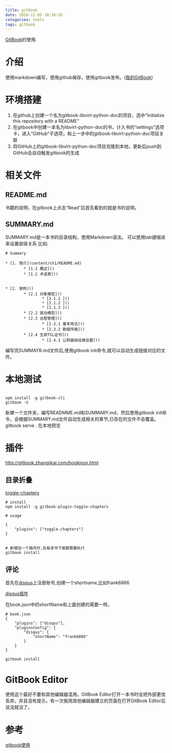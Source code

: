 ```yaml
---
title: gitbook
date: 2016-12-05 10:18:55
categories: tools
tags: gitbook
---
```


[GitBook](https://www.gitbook.com)的使用.

<!-- more -->
# 介绍
使用markdown编写，使用github保存，使用gitbook发布。([我的GitBook](https://www.gitbook.com/@frank6866))

# 环境搭建
1. 在github上创建一个名为gitbook-libvirt-python-doc的项目，选中“Initialize this repository with a README”  
2. 在gitbook中创建一本名为libvirt-python-doc的书，计入书的“settings”选项卡，进入“GitHub”子选项，和上一步中的gitbook-libvirt-python-doc项目关联
3. 将GitHub上的gitbook-libvirt-python-doc项目克隆到本地，更新后push到GitHub会自动触发gitbook的生成

# 相关文件
## README.md
书籍的说明，在gitbook上点击“Read”后首先看到的就是书的说明。

## SUMMARY.md
SUMMARY.md是一本书的目录结构，使用Markdown语法。
可以使用tab键缩进来设置层级关系
比如:

```
# Summary

* [1. 简介](content/ch1/README.md)
        * [1.1 概述]()
        * [1.2 术语表]()
        
        
* [2. 架构]()
        * [2.1 对象模型]()
                * [2.1.1 ]()
                * [2.1.2 ]()
                * [2.1.3 ]()
        * [2.2 驱动模型]()
        * [2.3 远程管理]()
                * [2.3.1 基本用法]()
                * [2.3.2 数据传输]()
        * [2.4 生成TSL证书]()
                * [2.4.1 公钥基础设施设置]()
```


编写完SUMMAYR.md文件后,使用gitbook init命令,就可以自动生成链接对应的文件。

# 本地测试
```

npm install -g gitbook-cli
gitbook -V

```

新建一个文件夹，编写READMME.md和SUMMARY.md，然后使用gitbook init命令，会根据SUMMARY.md文件自动生成相关的章节,已存在的文件不会覆盖。
gitbook serve .   在本地预览

# 插件
http://gitbook.zhangjikai.com/bookjson.html

## 目录折叠
[toggle-chapters](https://plugins.gitbook.com/plugin/toggle-chapters)  

```
# install 
npm install -g gitbook-plugin-toggle-chapters

```

```
# usage

{
    "plugins": ["toggle-chapters"]
}

```

```

# 新增加一个插件时,在每本书下面都需要执行
gitbook install

```


## 评论
首先在[disqus](https://disqus.com)上注册账号,创建一个shortname,比如frank6866  

[disqus插件](https://plugins.gitbook.com/plugin/disqus)    

在book.json中的shortName和上面创建的需要一样。  

```
# book.json
{
    "plugins": ["disqus"],
    "pluginsConfig": {
        "disqus": {
            "shortName": "frank6866"
        }
    }
}

gitbook install

```



# GitBook Editor
使用这个最好不要和其他编辑器混用。GitBook Editor打开一本书时会把外部更改丢弃，并且没有提示。有一次我用其他编辑器建立的页面在打开GitBook Editor后说没就没了。
# 参考
[gitbook使用](http://www.chengweiyang.cn/gitbook/gitbook.com/config/github.html)  




